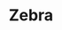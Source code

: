 ---
title: Zebra
year: 2023
thumbnail: /workcontent/zebra/zebra-thumbnail(4-3).webp
external_url: https://esbensloth.com/zebra
order: 2
---